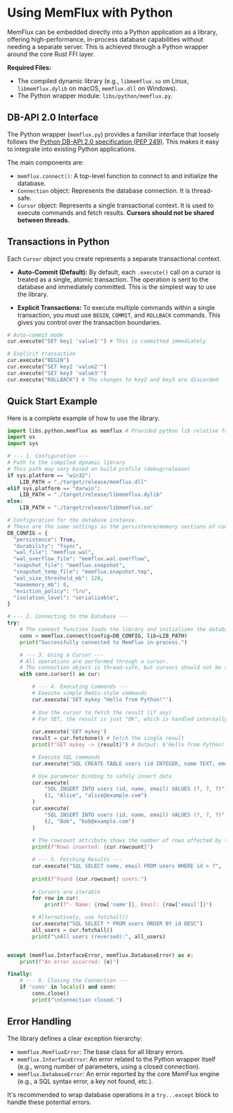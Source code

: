 # Using MemFlux with Python

MemFlux can be embedded directly into a Python application as a library, offering high-performance, in-process database capabilities without needing a separate server. This is achieved through a Python wrapper around the core Rust FFI layer.

**Required Files:**
*   The compiled dynamic library (e.g., `libmemflux.so` on Linux, `libmemflux.dylib` on macOS, `memflux.dll` on Windows).
*   The Python wrapper module: `libs/python/memflux.py`.

## DB-API 2.0 Interface

The Python wrapper (`memflux.py`) provides a familiar interface that loosely follows the [Python DB-API 2.0 specification (PEP 249)](https://peps.python.org/pep-0249/). This makes it easy to integrate into existing Python applications.

The main components are:
*   `memflux.connect()`: A top-level function to connect to and initialize the database.
*   `Connection` object: Represents the database connection. It is thread-safe.
*   `Cursor` object: Represents a single transactional context. It is used to execute commands and fetch results. **Cursors should not be shared between threads.**

## Transactions in Python

Each `Cursor` object you create represents a separate transactional context.

- **Auto-Commit (Default):** By default, each `.execute()` call on a cursor is treated as a single, atomic transaction. The operation is sent to the database and immediately committed. This is the simplest way to use the library.

- **Explicit Transactions:** To execute multiple commands within a single transaction, you must use `BEGIN`, `COMMIT`, and `ROLLBACK` commands. This gives you control over the transaction boundaries.

```python
# Auto-commit mode
cur.execute("SET key1 'value1'") # This is committed immediately

# Explicit transaction
cur.execute("BEGIN")
cur.execute("SET key2 'value2'")
cur.execute("SET key3 'value3'")
cur.execute("ROLLBACK") # The changes to key2 and key3 are discarded
```

## Quick Start Example

Here is a complete example of how to use the library.

```python
import libs.python.memflux as memflux # Provided python lib relative from project root
import os
import sys

# --- 1. Configuration ---
# Path to the compiled dynamic library
# This path may vary based on build profile (debug/release)
if sys.platform == "win32":
    LIB_PATH = "./target/release/memflux.dll"
elif sys.platform == "darwin":
    LIB_PATH = "./target/release/libmemflux.dylib"
else:
    LIB_PATH = "./target/release/libmemflux.so"

# Configuration for the database instance.
# These are the same settings as the persistence/memory sections of config.json
DB_CONFIG = {
  "persistence": True,
  "durability": "fsync",
  "wal_file": "memflux.wal",
  "wal_overflow_file": "memflux.wal.overflow",
  "snapshot_file": "memflux.snapshot",
  "snapshot_temp_file": "memflux.snapshot.tmp",
  "wal_size_threshold_mb": 128,
  "maxmemory_mb": 0,
  "eviction_policy": "lru",
  "isolation_level": "serializable",
}

# --- 2. Connecting to the Database ---
try:
    # The connect function loads the library and initializes the database
    conn = memflux.connect(config=DB_CONFIG, lib=LIB_PATH)
    print("Successfully connected to MemFlux in-process.")

    # --- 3. Using a Cursor ---
    # All operations are performed through a cursor.
    # The connection object is thread-safe, but cursors should not be shared between threads.
    with conn.cursor() as cur:

        # --- 4. Executing Commands ---
        # Execute simple Redis-style commands
        cur.execute('SET mykey "Hello from Python!"')
        
        # Use the cursor to fetch the result (if any)
        # For SET, the result is just "OK", which is handled internally
        
        cur.execute('GET mykey')
        result = cur.fetchone() # Fetch the single result
        print(f"GET mykey -> {result}") # Output: b'Hello from Python!'

        # Execute SQL commands
        cur.execute("SQL CREATE TABLE users (id INTEGER, name TEXT, email TEXT)")

        # Use parameter binding to safely insert data
        cur.execute(
            "SQL INSERT INTO users (id, name, email) VALUES (?, ?, ?)",
            (1, "Alice", "alice@example.com")
        )
        cur.execute(
            "SQL INSERT INTO users (id, name, email) VALUES (?, ?, ?)",
            (2, "Bob", "bob@example.com")
        )
        
        # The rowcount attribute shows the number of rows affected by the last DML statement
        print(f"Rows inserted: {cur.rowcount}")

        # --- 5. Fetching Results ---
        cur.execute("SQL SELECT name, email FROM users WHERE id > ?", (0,))
        
        print(f"Found {cur.rowcount} users:")
        
        # Cursors are iterable
        for row in cur:
            print(f"- Name: {row['name']}, Email: {row['email']}")

        # Alternatively, use fetchall()
        cur.execute("SQL SELECT * FROM users ORDER BY id DESC")
        all_users = cur.fetchall()
        print("\nAll users (reversed):", all_users)


except (memflux.InterfaceError, memflux.DatabaseError) as e:
    print(f"An error occurred: {e}")

finally:
    # --- 6. Closing the Connection ---
    if 'conn' in locals() and conn:
        conn.close()
        print("\nConnection closed.")

```

## Error Handling

The library defines a clear exception hierarchy:
- `memflux.MemfluxError`: The base class for all library errors.
- `memflux.InterfaceError`: An error related to the Python wrapper itself (e.g., wrong number of parameters, using a closed connection).
- `memflux.DatabaseError`: An error reported by the core MemFlux engine (e.g., a SQL syntax error, a key not found, etc.).

It's recommended to wrap database operations in a `try...except` block to handle these potential errors.
